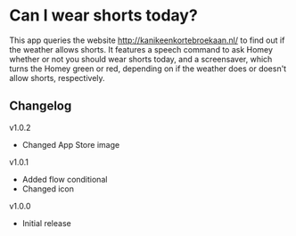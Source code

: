 # Can I wear shorts today?

This app queries the website http://kanikeenkortebroekaan.nl/ to find out if
the weather allows shorts. It features a speech command to ask Homey whether or
not you should wear shorts today, and a screensaver, which turns the Homey green
or red, depending on if the weather does or doesn't allow shorts, respectively.

## Changelog
v1.0.2
 * Changed App Store image

v1.0.1
 * Added flow conditional
 * Changed icon

v1.0.0
 * Initial release
